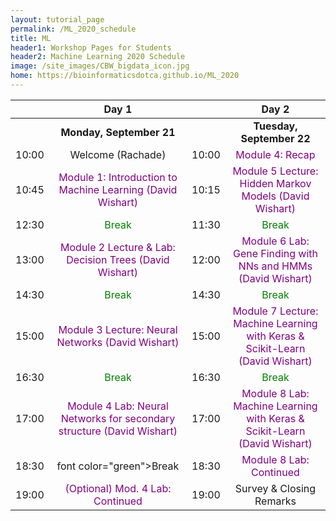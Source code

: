 ```yaml
---
layout: tutorial_page
permalink: /ML_2020_schedule
title: ML
header1: Workshop Pages for Students
header2: Machine Learning 2020 Schedule
image: /site_images/CBW_bigdata_icon.jpg
home: https://bioinformaticsdotca.github.io/ML_2020
---
```


| | **Day 1** | | **Day 2** |  
| :---: | :---: | :---: | :---: |    
| | **Monday, September 21** | | **Tuesday, September 22** |  
|	10:00	|	Welcome (Rachade)	|	10:00	|	<font color="purple">Module 4: Recap</font>	|
|	10:45	|	<font color="purple">Module 1: Introduction to Machine Learning (David Wishart)</font>|	10:15	|	<font color="purple">Module 5 Lecture: Hidden Markov Models (David Wishart)</font>|
|	12:30	|	<font color="green">Break</font>|	11:30	|	<font color="green">Break</font>	|
|	13:00	|	<font color="purple">Module 2 Lecture & Lab: Decision Trees (David Wishart)</font>|	12:00	|	<font color="purple">Module 6 Lab: Gene Finding with NNs and HMMs (David Wishart)</font>|
|	14:30	|	<font color="green">Break</font>|	14:30	|	<font color="green">Break</font>|
|	15:00	|	<font color="purple">Module 3 Lecture: Neural Networks (David Wishart)</font> |	15:00	|	<font color="purple">Module 7 Lecture: Machine Learning with Keras & Scikit-Learn (David Wishart)</font>|
|	16:30	|	<font color="green">Break</font>|	16:30	|	<font color="green">Break</font>	|
|	17:00	|	<font color="purple">Module 4 Lab: Neural Networks for secondary structure (David Wishart)</font>|	17:00	|	<font color="purple">Module 8 Lab: Machine Learning with Keras & Scikit-Learn (David Wishart)</font>|
|	18:30	|	font color="green">Break</font>	|	18:30	|	<font color="purple">Module 8 Lab: Continued</font>|
| 19:00 |	<font color="purple">(Optional) Mod. 4 Lab: Continued</font>| 19:00 |	Survey & Closing Remarks |  
